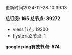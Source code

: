 更新时间2024-12-28 10:39:13

**总订阅: 165**
**总节点: 39272**
- vless节点: 19200
- hysteria2节点: 1

**google ping有效节点: 574**

